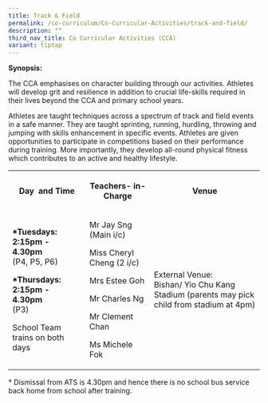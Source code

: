 ```yaml
---
title: Track & Field
permalink: /co-curriculum/Co-Curricular-Activities/track-and-field/
description: ""
third_nav_title: Co Curricular Activities (CCA)
variant: tiptap
---
```

<p><strong>Synopsis:&nbsp;</strong></p><p>The CCA emphasises on character building through our activities. Athletes will develop grit and resilience in addition to crucial life-skills required in their lives beyond the CCA and primary school years.&nbsp;</p><p>Athletes are taught techniques across a spectrum of track and field events in a safe manner. They are taught sprinting, running, hurdling, throwing and jumping with skills enhancement in specific events. Athletes are given opportunities to participate in competitions based on their performance during training. More importantly, they develop all-round physical fitness which contributes to an active and healthy lifestyle.</p><table><tbody><tr><th rowspan="1" colspan="1"><p>Day&nbsp; and Time</p></th><th rowspan="1" colspan="1"><p>Teachers- in-Charge</p></th><th rowspan="1" colspan="1"><p>Venue</p></th></tr><tr><td rowspan="1" colspan="1"><p><strong>*Tuesdays: 2:15pm - 4.30pm</strong><br>(P4, P5, P6)</p><p><strong>*Thursdays: 2:15pm - 4.30pm</strong><br>(P3)</p><p>School Team trains on both days</p></td><td rowspan="1" colspan="1"><p>Mr Jay Sng (Main i/c)</p><p>Miss Cheryl Cheng (2 i/c)</p><p>Mrs Estee Goh</p><p>Mr Charles Ng</p><p>Mr Clement Chan</p><p>Ms Michele Fok</p></td><td rowspan="1" colspan="1"><p>External Venue:&nbsp;<br>Bishan/ Yio Chu Kang Stadium (parents may pick child from stadium at 4pm)</p></td></tr></tbody></table><p>* Dismissal from ATS is 4.30pm and hence there is no school bus service back home from school after training.</p><p><br><br></p>